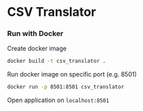# CSV Translator

### Run with Docker

Create docker image
```sh
docker build -t csv_translator .
```

Run docker image on specific port (e.g. 8501)
```sh
docker run -p 8501:8501 csv_translator
```

Open application on `localhost:8501`


